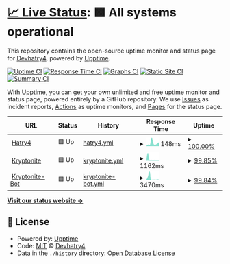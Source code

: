 # [📈 Live Status](https://www.status.hatry4.xyz): <!--live status--> **🟩 All systems operational**

This repository contains the open-source uptime monitor and status page for [Devhatry4](https://www.hatry4.xyz), powered by [Upptime](https://github.com/upptime/upptime).

[![Uptime CI](https://github.com/hatry4/hatry4.github.io.status/workflows/Uptime%20CI/badge.svg)](https://github.com/hatry4/hatry4.github.io.status/actions?query=workflow%3A%22Uptime+CI%22)
[![Response Time CI](https://github.com/hatry4/hatry4.github.io.status/workflows/Response%20Time%20CI/badge.svg)](https://github.com/hatry4/hatry4.github.io.status/actions?query=workflow%3A%22Response+Time+CI%22)
[![Graphs CI](https://github.com/hatry4/hatry4.github.io.status/workflows/Graphs%20CI/badge.svg)](https://github.com/hatry4/hatry4.github.io.status/actions?query=workflow%3A%22Graphs+CI%22)
[![Static Site CI](https://github.com/hatry4/hatry4.github.io.status/workflows/Static%20Site%20CI/badge.svg)](https://github.com/hatry4/hatry4.github.io.status/actions?query=workflow%3A%22Static+Site+CI%22)
[![Summary CI](https://github.com/hatry4/hatry4.github.io.status/workflows/Summary%20CI/badge.svg)](https://github.com/hatry4/hatry4.github.io.status/actions?query=workflow%3A%22Summary+CI%22)

With [Upptime](https://upptime.js.org), you can get your own unlimited and free uptime monitor and status page, powered entirely by a GitHub repository. We use [Issues](https://github.com/hatry4/hatry4.github.io.status/issues) as incident reports, [Actions](https://github.com/hatry4/hatry4.github.io.status/actions) as uptime monitors, and [Pages](https://www.status.hatry4.xyz) for the status page.

<!--start: status pages-->
<!-- This summary is generated by Upptime (https://github.com/upptime/upptime) -->
<!-- Do not edit this manually, your changes will be overwritten -->
<!-- prettier-ignore -->
| URL | Status | History | Response Time | Uptime |
| --- | ------ | ------- | ------------- | ------ |
| <img alt="" src="https://favicons.githubusercontent.com/www.hatry4.xyz" height="13"> [Hatry4](https://www.hatry4.xyz) | 🟩 Up | [hatry4.yml](https://github.com/hatry4/hatry4.github.io.status/commits/HEAD/history/hatry4.yml) | <details><summary><img alt="Response time graph" src="./graphs/hatry4/response-time-week.png" height="20"> 148ms</summary><br><a href="https://www.status.hatry4.xyz/history/hatry4"><img alt="Response time 148" src="https://img.shields.io/endpoint?url=https%3A%2F%2Fraw.githubusercontent.com%2Fhatry4%2Fhatry4.github.io.status%2FHEAD%2Fapi%2Fhatry4%2Fresponse-time.json"></a><br><a href="https://www.status.hatry4.xyz/history/hatry4"><img alt="24-hour response time 96" src="https://img.shields.io/endpoint?url=https%3A%2F%2Fraw.githubusercontent.com%2Fhatry4%2Fhatry4.github.io.status%2FHEAD%2Fapi%2Fhatry4%2Fresponse-time-day.json"></a><br><a href="https://www.status.hatry4.xyz/history/hatry4"><img alt="7-day response time 148" src="https://img.shields.io/endpoint?url=https%3A%2F%2Fraw.githubusercontent.com%2Fhatry4%2Fhatry4.github.io.status%2FHEAD%2Fapi%2Fhatry4%2Fresponse-time-week.json"></a><br><a href="https://www.status.hatry4.xyz/history/hatry4"><img alt="30-day response time 148" src="https://img.shields.io/endpoint?url=https%3A%2F%2Fraw.githubusercontent.com%2Fhatry4%2Fhatry4.github.io.status%2FHEAD%2Fapi%2Fhatry4%2Fresponse-time-month.json"></a><br><a href="https://www.status.hatry4.xyz/history/hatry4"><img alt="1-year response time 148" src="https://img.shields.io/endpoint?url=https%3A%2F%2Fraw.githubusercontent.com%2Fhatry4%2Fhatry4.github.io.status%2FHEAD%2Fapi%2Fhatry4%2Fresponse-time-year.json"></a></details> | <details><summary><a href="https://www.status.hatry4.xyz/history/hatry4">100.00%</a></summary><a href="https://www.status.hatry4.xyz/history/hatry4"><img alt="All-time uptime 100.00%" src="https://img.shields.io/endpoint?url=https%3A%2F%2Fraw.githubusercontent.com%2Fhatry4%2Fhatry4.github.io.status%2FHEAD%2Fapi%2Fhatry4%2Fuptime.json"></a><br><a href="https://www.status.hatry4.xyz/history/hatry4"><img alt="24-hour uptime 100.00%" src="https://img.shields.io/endpoint?url=https%3A%2F%2Fraw.githubusercontent.com%2Fhatry4%2Fhatry4.github.io.status%2FHEAD%2Fapi%2Fhatry4%2Fuptime-day.json"></a><br><a href="https://www.status.hatry4.xyz/history/hatry4"><img alt="7-day uptime 100.00%" src="https://img.shields.io/endpoint?url=https%3A%2F%2Fraw.githubusercontent.com%2Fhatry4%2Fhatry4.github.io.status%2FHEAD%2Fapi%2Fhatry4%2Fuptime-week.json"></a><br><a href="https://www.status.hatry4.xyz/history/hatry4"><img alt="30-day uptime 100.00%" src="https://img.shields.io/endpoint?url=https%3A%2F%2Fraw.githubusercontent.com%2Fhatry4%2Fhatry4.github.io.status%2FHEAD%2Fapi%2Fhatry4%2Fuptime-month.json"></a><br><a href="https://www.status.hatry4.xyz/history/hatry4"><img alt="1-year uptime 100.00%" src="https://img.shields.io/endpoint?url=https%3A%2F%2Fraw.githubusercontent.com%2Fhatry4%2Fhatry4.github.io.status%2FHEAD%2Fapi%2Fhatry4%2Fuptime-year.json"></a></details>
| <img alt="" src="https://favicons.githubusercontent.com/kryptonite.tk" height="13"> [Kryptonite](https://kryptonite.tk) | 🟩 Up | [kryptonite.yml](https://github.com/hatry4/hatry4.github.io.status/commits/HEAD/history/kryptonite.yml) | <details><summary><img alt="Response time graph" src="./graphs/kryptonite/response-time-week.png" height="20"> 1162ms</summary><br><a href="https://www.status.hatry4.xyz/history/kryptonite"><img alt="Response time 1162" src="https://img.shields.io/endpoint?url=https%3A%2F%2Fraw.githubusercontent.com%2Fhatry4%2Fhatry4.github.io.status%2FHEAD%2Fapi%2Fkryptonite%2Fresponse-time.json"></a><br><a href="https://www.status.hatry4.xyz/history/kryptonite"><img alt="24-hour response time 462" src="https://img.shields.io/endpoint?url=https%3A%2F%2Fraw.githubusercontent.com%2Fhatry4%2Fhatry4.github.io.status%2FHEAD%2Fapi%2Fkryptonite%2Fresponse-time-day.json"></a><br><a href="https://www.status.hatry4.xyz/history/kryptonite"><img alt="7-day response time 1162" src="https://img.shields.io/endpoint?url=https%3A%2F%2Fraw.githubusercontent.com%2Fhatry4%2Fhatry4.github.io.status%2FHEAD%2Fapi%2Fkryptonite%2Fresponse-time-week.json"></a><br><a href="https://www.status.hatry4.xyz/history/kryptonite"><img alt="30-day response time 1162" src="https://img.shields.io/endpoint?url=https%3A%2F%2Fraw.githubusercontent.com%2Fhatry4%2Fhatry4.github.io.status%2FHEAD%2Fapi%2Fkryptonite%2Fresponse-time-month.json"></a><br><a href="https://www.status.hatry4.xyz/history/kryptonite"><img alt="1-year response time 1162" src="https://img.shields.io/endpoint?url=https%3A%2F%2Fraw.githubusercontent.com%2Fhatry4%2Fhatry4.github.io.status%2FHEAD%2Fapi%2Fkryptonite%2Fresponse-time-year.json"></a></details> | <details><summary><a href="https://www.status.hatry4.xyz/history/kryptonite">99.85%</a></summary><a href="https://www.status.hatry4.xyz/history/kryptonite"><img alt="All-time uptime 99.85%" src="https://img.shields.io/endpoint?url=https%3A%2F%2Fraw.githubusercontent.com%2Fhatry4%2Fhatry4.github.io.status%2FHEAD%2Fapi%2Fkryptonite%2Fuptime.json"></a><br><a href="https://www.status.hatry4.xyz/history/kryptonite"><img alt="24-hour uptime 100.00%" src="https://img.shields.io/endpoint?url=https%3A%2F%2Fraw.githubusercontent.com%2Fhatry4%2Fhatry4.github.io.status%2FHEAD%2Fapi%2Fkryptonite%2Fuptime-day.json"></a><br><a href="https://www.status.hatry4.xyz/history/kryptonite"><img alt="7-day uptime 99.85%" src="https://img.shields.io/endpoint?url=https%3A%2F%2Fraw.githubusercontent.com%2Fhatry4%2Fhatry4.github.io.status%2FHEAD%2Fapi%2Fkryptonite%2Fuptime-week.json"></a><br><a href="https://www.status.hatry4.xyz/history/kryptonite"><img alt="30-day uptime 99.85%" src="https://img.shields.io/endpoint?url=https%3A%2F%2Fraw.githubusercontent.com%2Fhatry4%2Fhatry4.github.io.status%2FHEAD%2Fapi%2Fkryptonite%2Fuptime-month.json"></a><br><a href="https://www.status.hatry4.xyz/history/kryptonite"><img alt="1-year uptime 99.85%" src="https://img.shields.io/endpoint?url=https%3A%2F%2Fraw.githubusercontent.com%2Fhatry4%2Fhatry4.github.io.status%2FHEAD%2Fapi%2Fkryptonite%2Fuptime-year.json"></a></details>
| <img alt="" src="https://favicons.githubusercontent.com/dev.kryptonite.tk" height="13"> [Kryptonite-Bot](https://dev.kryptonite.tk) | 🟩 Up | [kryptonite-bot.yml](https://github.com/hatry4/hatry4.github.io.status/commits/HEAD/history/kryptonite-bot.yml) | <details><summary><img alt="Response time graph" src="./graphs/kryptonite-bot/response-time-week.png" height="20"> 3470ms</summary><br><a href="https://www.status.hatry4.xyz/history/kryptonite-bot"><img alt="Response time 3470" src="https://img.shields.io/endpoint?url=https%3A%2F%2Fraw.githubusercontent.com%2Fhatry4%2Fhatry4.github.io.status%2FHEAD%2Fapi%2Fkryptonite-bot%2Fresponse-time.json"></a><br><a href="https://www.status.hatry4.xyz/history/kryptonite-bot"><img alt="24-hour response time 493" src="https://img.shields.io/endpoint?url=https%3A%2F%2Fraw.githubusercontent.com%2Fhatry4%2Fhatry4.github.io.status%2FHEAD%2Fapi%2Fkryptonite-bot%2Fresponse-time-day.json"></a><br><a href="https://www.status.hatry4.xyz/history/kryptonite-bot"><img alt="7-day response time 3470" src="https://img.shields.io/endpoint?url=https%3A%2F%2Fraw.githubusercontent.com%2Fhatry4%2Fhatry4.github.io.status%2FHEAD%2Fapi%2Fkryptonite-bot%2Fresponse-time-week.json"></a><br><a href="https://www.status.hatry4.xyz/history/kryptonite-bot"><img alt="30-day response time 3470" src="https://img.shields.io/endpoint?url=https%3A%2F%2Fraw.githubusercontent.com%2Fhatry4%2Fhatry4.github.io.status%2FHEAD%2Fapi%2Fkryptonite-bot%2Fresponse-time-month.json"></a><br><a href="https://www.status.hatry4.xyz/history/kryptonite-bot"><img alt="1-year response time 3470" src="https://img.shields.io/endpoint?url=https%3A%2F%2Fraw.githubusercontent.com%2Fhatry4%2Fhatry4.github.io.status%2FHEAD%2Fapi%2Fkryptonite-bot%2Fresponse-time-year.json"></a></details> | <details><summary><a href="https://www.status.hatry4.xyz/history/kryptonite-bot">99.84%</a></summary><a href="https://www.status.hatry4.xyz/history/kryptonite-bot"><img alt="All-time uptime 99.84%" src="https://img.shields.io/endpoint?url=https%3A%2F%2Fraw.githubusercontent.com%2Fhatry4%2Fhatry4.github.io.status%2FHEAD%2Fapi%2Fkryptonite-bot%2Fuptime.json"></a><br><a href="https://www.status.hatry4.xyz/history/kryptonite-bot"><img alt="24-hour uptime 100.00%" src="https://img.shields.io/endpoint?url=https%3A%2F%2Fraw.githubusercontent.com%2Fhatry4%2Fhatry4.github.io.status%2FHEAD%2Fapi%2Fkryptonite-bot%2Fuptime-day.json"></a><br><a href="https://www.status.hatry4.xyz/history/kryptonite-bot"><img alt="7-day uptime 99.84%" src="https://img.shields.io/endpoint?url=https%3A%2F%2Fraw.githubusercontent.com%2Fhatry4%2Fhatry4.github.io.status%2FHEAD%2Fapi%2Fkryptonite-bot%2Fuptime-week.json"></a><br><a href="https://www.status.hatry4.xyz/history/kryptonite-bot"><img alt="30-day uptime 99.84%" src="https://img.shields.io/endpoint?url=https%3A%2F%2Fraw.githubusercontent.com%2Fhatry4%2Fhatry4.github.io.status%2FHEAD%2Fapi%2Fkryptonite-bot%2Fuptime-month.json"></a><br><a href="https://www.status.hatry4.xyz/history/kryptonite-bot"><img alt="1-year uptime 99.84%" src="https://img.shields.io/endpoint?url=https%3A%2F%2Fraw.githubusercontent.com%2Fhatry4%2Fhatry4.github.io.status%2FHEAD%2Fapi%2Fkryptonite-bot%2Fuptime-year.json"></a></details>

<!--end: status pages-->

[**Visit our status website →**](https://www.status.hatry4.xyz)

## 📄 License

- Powered by: [Upptime](https://github.com/upptime/upptime)
- Code: [MIT](./LICENSE) © [Devhatry4](https://www.hatry4.xyz)
- Data in the `./history` directory: [Open Database License](https://opendatacommons.org/licenses/odbl/1-0/)
